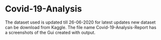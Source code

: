 # Covid-19-Analysis

The dataset used is updated till 26-06-2020 for latest updates new dataset can be download from Kaggle.
The file name Covid-19-Analysis-Report has a screenshots of the Gui created with output.
